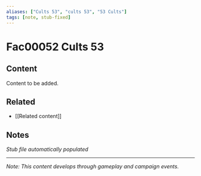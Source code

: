 ```yaml
---
aliases: ["Cults 53", "cults 53", "53 Cults"]
tags: [note, stub-fixed]
---
```


# Fac00052 Cults 53

## Content
Content to be added.

## Related
- [[Related content]]

## Notes
*Stub file automatically populated*

---
*Note: This content develops through gameplay and campaign events.*